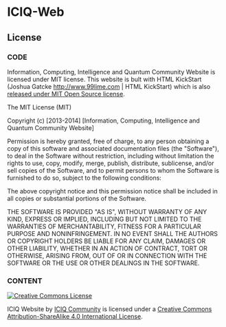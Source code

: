 ICIQ-Web
========



License
----------



### CODE




Information, Computing, Intelligence and Quantum Community Website is licensed under MIT license. This website is bult with HTML KickStart (Joshua Gatcke http://www.99lime.com | HTML KickStart) which is also [released under MIT Open Source license](https://github.com/joshuagatcke/HTML-KickStart#html-kickstart-is-free-and-open-source).


The MIT License (MIT)

Copyright (c) [2013-2014] [Information, Computing, Intelligence and Quantum Community Website]

Permission is hereby granted, free of charge, to any person obtaining a copy
of this software and associated documentation files (the "Software"), to deal
in the Software without restriction, including without limitation the rights
to use, copy, modify, merge, publish, distribute, sublicense, and/or sell
copies of the Software, and to permit persons to whom the Software is
furnished to do so, subject to the following conditions:

The above copyright notice and this permission notice shall be included in all
copies or substantial portions of the Software.

THE SOFTWARE IS PROVIDED "AS IS", WITHOUT WARRANTY OF ANY KIND, EXPRESS OR
IMPLIED, INCLUDING BUT NOT LIMITED TO THE WARRANTIES OF MERCHANTABILITY,
FITNESS FOR A PARTICULAR PURPOSE AND NONINFRINGEMENT. IN NO EVENT SHALL THE
AUTHORS OR COPYRIGHT HOLDERS BE LIABLE FOR ANY CLAIM, DAMAGES OR OTHER
LIABILITY, WHETHER IN AN ACTION OF CONTRACT, TORT OR OTHERWISE, ARISING FROM,
OUT OF OR IN CONNECTION WITH THE SOFTWARE OR THE USE OR OTHER DEALINGS IN THE
SOFTWARE.




### CONTENT





[![Creative Commons License](http://i.creativecommons.org/l/by-sa/4.0/88x31.png)](http://creativecommons.org/licenses/by-sa/4.0/)

<span xmlns:dct="http://purl.org/dc/terms/" href="http://purl.org/dc/dcmitype/Text" property="dct:title" rel="dct:type">ICIQ Website</span> by [ICIQ Community](http://iciq.github.io) is licensed under a [Creative Commons Attribution-ShareAlike 4.0 International License](http://creativecommons.org/licenses/by-sa/4.0/).
